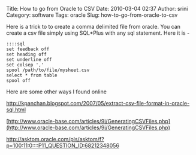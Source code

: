 Title: How to go from Oracle to CSV
Date: 2010-03-04 02:37
Author: srini
Category: software
Tags: oracle
Slug: how-to-go-from-oracle-to-csv

Here is a trick to to create a comma delimited file from oracle. You can
create a csv file simply using SQL*Plus with any sql statement. Here it
is -  

    ::::sql
    set feedback off  
    set heading off  
    set underline off  
    set colsep ','  
    spool /path/to/file/mysheet.csv  
    select * from table  
    spool off  
      

Here are some other ways I found online  

<http://kpanchan.blogspot.com/2007/05/extract-csv-file-format-in-oracle-sql.html>  

[http://www.oracle-base.com/articles/9i/GeneratingCSVFiles.php](http://www.oracle-base.com/articles/9i/GeneratingCSVFiles.php)  

<http://asktom.oracle.com/pls/asktom/f?p=100:11:0::::P11_QUESTION_ID:68212348056>
